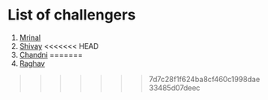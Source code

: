 # List of challengers
1. [Mrinal](https://github.com/mrinal1224)
2. [Shivay](https://github.com/shivaylamba)
<<<<<<< HEAD
3. [Chandni](https://github.com/Kumari-Chandni)
=======
3. [Raghav](https://github.com/raghavdhingra)
>>>>>>> 7d7c28f1f624ba8cf460c1998dae33485d07deec
